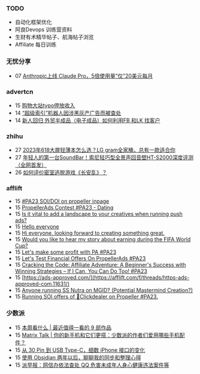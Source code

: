 ### TODO
-  自动化框架优化
-  阿良Devops 训练营资料
-  生财有术精华帖子、航海帖子浏览
-  Affiliate 每日训练

### 无忧分享
<!-- ruyo:START -->
-  07 [Anthropic上线 Claude Pro，5倍使用量”仅”20美元每月](https://51.ruyo.net/18472.html)<!-- ruyo:END -->

### advertcn
<!-- advertcn:START -->
-  15 [购物大站typo停放收入](https://www.advertcn.com/forum.php?mod=viewthread&tid=112113)
-  14 [“超级索引”机器人因涉黑灰产广告而被查处](https://www.advertcn.com/forum.php?mod=viewthread&tid=112106)
-  14 [新人回归 外贸半成品（电子成品）如何利用FB 和LK 找客户](https://www.advertcn.com/forum.php?mod=viewthread&tid=112105)<!-- advertcn:END -->

### zhihu
<!-- zhihu:START -->
-  27 [2023年618大屏轻薄本怎么选？LG gram全家桶，总有一款适合你](http://zhuanlan.zhihu.com/p/632641888?utm_campaign=rss&utm_medium=rss&utm_source=rss&utm_content=title)
-  27 [年轻人的第一台SoundBar！索尼轻巧型全景声回音壁HT-S2000深度评测（全网首发）](http://zhuanlan.zhihu.com/p/630990296?utm_campaign=rss&utm_medium=rss&utm_source=rss&utm_content=title)
-  26 [如何评价密室逃脱游戏《长安乱》？](http://www.zhihu.com/question/563950552/answer/3045961312?utm_campaign=rss&utm_medium=rss&utm_source=rss&utm_content=title)<!-- zhihu:END -->

### afflift
<!-- afflift:START -->
-  15 [#PA23 SOI/DOI on propeller inpage](https://afflift.com/f/threads/pa23-soi-doi-on-propeller-inpage.11551/)
-  15 [PropellerAds Contest #PA23 - Dating](https://afflift.com/f/threads/propellerads-contest-pa23-dating.11602/)
-  15 [Is it vital to add a landscape to your creatives when running push ads?](https://afflift.com/f/threads/is-it-vital-to-add-a-landscape-to-your-creatives-when-running-push-ads.11634/)
-  15 [Hello everyone](https://afflift.com/f/threads/hello-everyone.11625/)
-  15 [Hi everyone, looking forward to creating something great.](https://afflift.com/f/threads/hi-everyone-looking-forward-to-creating-something-great.11635/)
-  15 [Would you like to hear my story about earning during the FIFA World Cup?](https://afflift.com/f/threads/would-you-like-to-hear-my-story-about-earning-during-the-fifa-world-cup.11626/)
-  15 [Let&#39;s make some profit with PA #PA23](https://afflift.com/f/threads/lets-make-some-profit-with-pa-pa23.11600/)
-  15 [Let&#39;s Test Financial Offers On PropellerAds #PA23](https://afflift.com/f/threads/lets-test-financial-offers-on-propellerads-pa23.11558/)
-  15 [Cracking the Code: Affiliate Adventure: A Beginner&#39;s Success with Winning Strategies – If I Can, You Can Do Too! #PA23](https://afflift.com/f/threads/cracking-the-code-affiliate-adventure-a-beginners-success-with-winning-strategies-%E2%80%93-if-i-can-you-can-do-too-pa23.11559/)
-  15 [https://ads-approved.com/](https://afflift.com/f/threads/https-ads-approved-com.11631/)
-  15 [Anyone running SS Nutra on MGID? &lpar;Potential Mastermind Creation?&rpar;](https://afflift.com/f/threads/anyone-running-ss-nutra-on-mgid-potential-mastermind-creation.11639/)
-  15 [Running SOI offers of 🎯Clickdealer on Propeller #PA23.](https://afflift.com/f/threads/running-soi-offers-of-%F0%9F%8E%AFclickdealer-on-propeller-pa23.11546/)<!-- afflift:END -->

### 少数派
<!-- sspai:START -->
-  15 [本周看什么 | 最近值得一看的 9 部作品](https://sspai.com/post/82969)
-  15 [Matrix Talk | 你的新手机和它们更搭：少数派的作者们爱用哪些手机配件？](https://sspai.com/post/82916)
-  15 [从 30 Pin 到 USB Type-C，细数 iPhone 接口的变化](https://sspai.com/post/82913)
-  15 [使用 Obsidian 两年以后，聊聊我的同步和整理心得](https://sspai.com/post/82501)
-  15 [派早报：网信办依法查处 QQ 危害未成年人身心健康违法案件等](https://sspai.com/post/82957)<!-- sspai:END -->

